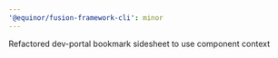 ```yaml
---
'@equinor/fusion-framework-cli': minor
---
```


Refactored dev-portal bookmark sidesheet to use component context

